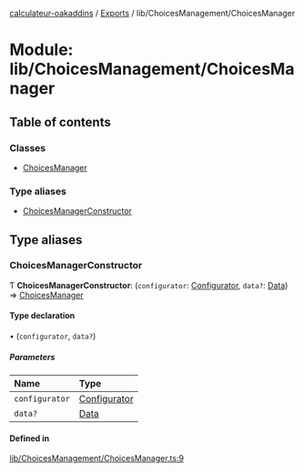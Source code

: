[calculateur-oakaddins](../README.md) / [Exports](../modules.md) / lib/ChoicesManagement/ChoicesManager

# Module: lib/ChoicesManagement/ChoicesManager

## Table of contents

### Classes

- [ChoicesManager](../classes/lib_choicesmanagement_choicesmanager.choicesmanager.md)

### Type aliases

- [ChoicesManagerConstructor](lib_choicesmanagement_choicesmanager.md#choicesmanagerconstructor)

## Type aliases

### ChoicesManagerConstructor

Ƭ **ChoicesManagerConstructor**: (`configurator`: [Configurator](../classes/lib_configurator.configurator.md), `data?`: [Data](lib_configurator.md#data)) => [ChoicesManager](../classes/lib_choicesmanagement_choicesmanager.choicesmanager.md)

#### Type declaration

• (`configurator`, `data?`)

##### Parameters

| Name | Type |
| :------ | :------ |
| `configurator` | [Configurator](../classes/lib_configurator.configurator.md) |
| `data?` | [Data](lib_configurator.md#data) |

#### Defined in

[lib/ChoicesManagement/ChoicesManager.ts:9](https://github.com/P0ulpy/Configurateur-OakAddins/blob/af13efb/src/lib/ChoicesManagement/ChoicesManager.ts#L9)
